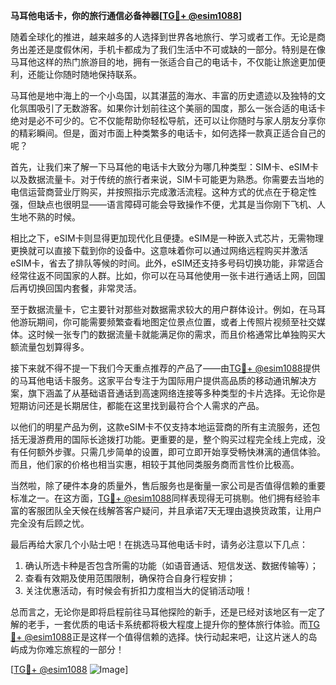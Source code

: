 **马耳他电话卡，你的旅行通信必备神器[[TG💪+ @esim1088](https://t.me/s/esim1088)]**

随着全球化的推进，越来越多的人选择到世界各地旅行、学习或者工作。无论是商务出差还是度假休闲，手机卡都成为了我们生活中不可或缺的一部分。特别是在像马耳他这样的热门旅游目的地，拥有一张适合自己的电话卡，不仅能让旅途更加便利，还能让你随时随地保持联系。

马耳他是地中海上的一个小岛国，以其湛蓝的海水、丰富的历史遗迹以及独特的文化氛围吸引了无数游客。如果你计划前往这个美丽的国度，那么一张合适的电话卡绝对是必不可少的。它不仅能帮助你轻松导航，还可以让你随时与家人朋友分享你的精彩瞬间。但是，面对市面上种类繁多的电话卡，如何选择一款真正适合自己的呢？

首先，让我们来了解一下马耳他的电话卡大致分为哪几种类型：SIM卡、eSIM卡以及数据流量卡。对于传统的旅行者来说，SIM卡可能更为熟悉。你需要去当地的电信运营商营业厅购买，并按照指示完成激活流程。这种方式的优点在于稳定性强，但缺点也很明显——语言障碍可能会导致操作不便，尤其是当你刚下飞机、人生地不熟的时候。

相比之下，eSIM卡则显得更加现代化且便捷。eSIM是一种嵌入式芯片，无需物理更换就可以直接下载到你的设备中。这意味着你可以通过网络远程购买并激活eSIM卡，省去了排队等候的时间。此外，eSIM还支持多号码切换功能，非常适合经常往返不同国家的人群。比如，你可以在马耳他使用一张卡进行通话上网，回国后再切换回国内套餐，非常灵活。

至于数据流量卡，它主要针对那些对数据需求较大的用户群体设计。例如，在马耳他游玩期间，你可能需要频繁查看地图定位景点位置，或者上传照片视频至社交媒体。这时候一张专门的数据流量卡就能满足你的需求，而且价格通常比单独购买大额流量包划算得多。

接下来就不得不提一下我们今天重点推荐的产品了——由[TG💪+ @esim1088](https://t.me/s/esim1088)提供的马耳他电话卡服务。这家平台专注于为国际用户提供高品质的移动通讯解决方案，旗下涵盖了从基础语音通话到高速网络连接等多种类型的卡片选择。无论你是短期访问还是长期居住，都能在这里找到最符合个人需求的产品。

以他们的明星产品为例，这款eSIM卡不仅支持本地运营商的所有主流服务，还包括无漫游费用的国际长途拨打功能。更重要的是，整个购买过程完全线上完成，没有任何额外步骤。只需几步简单的设置，即可立即开始享受畅快淋漓的通信体验。而且，他们家的价格也相当实惠，相较于其他同类服务商而言性价比极高。

当然啦，除了硬件本身的质量外，售后服务也是衡量一家公司是否值得信赖的重要标准之一。在这方面，[TG💪+ @esim1088](https://t.me/s/esim1088)同样表现得无可挑剔。他们拥有经验丰富的客服团队全天候在线解答客户疑问，并且承诺7天无理由退换货政策，让用户完全没有后顾之忧。

最后再给大家几个小贴士吧！在挑选马耳他电话卡时，请务必注意以下几点：
1. 确认所选卡种是否包含所需的功能（如语音通话、短信发送、数据传输等）；
2. 查看有效期及使用范围限制，确保符合自身行程安排；
3. 关注优惠活动，有时候会有折扣力度相当大的促销活动哦！

总而言之，无论你是即将启程前往马耳他探险的新手，还是已经对该地区有一定了解的老手，一套优质的电话卡系统都将极大程度上提升你的整体旅行体验。而[TG💪+ @esim1088](https://t.me/s/esim1088)正是这样一个值得信赖的选择。快行动起来吧，让这片迷人的岛屿成为你难忘旅程的一部分！

[[TG💪+ @esim1088](https://t.me/s/esim1088) ![Image](https://i.postimg.cc/4NQfJmqS/Snipaste-2025-05-13-00-14-12.png)]